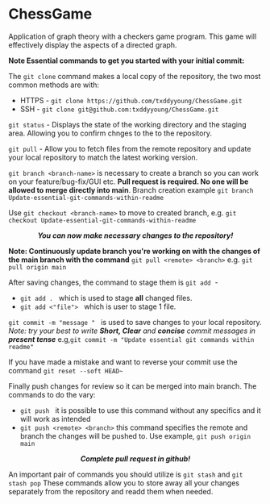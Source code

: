 # ChessGame
Application of graph theory with a checkers game program. This game will effectively display the aspects of a directed graph.

**Note Essential commands to  get you started with your initial commit:**

The `git clone` command makes a local copy of the repository, the two most common methods are with:
* HTTPS - `git clone https://github.com/txddyyoung/ChessGame.git`  
* SSH - `git clone git@github.com:txddyyoung/ChessGame.git`

`git status` - Displays the state of the working directory and the staging area. Allowing you to confirm chnges to the to the repository.

`git pull` - Allow you to fetch files from the remote repository and update your local repository to match the latest working version.

`git branch <branch-name>` is necessary to create a branch so you can work on your feature/bug-fix/GUI etc. **Pull request is required. No one will be allowed  to merge directly into main**. Branch creation example `git branch Update-essential-git-commands-within-readme`

Use `git checkout <branch-name>` to move to created branch, e.g. `git checkout Update-essential-git-commands-within-readme` 

***<p style="text-align: center;">You can now make necessary changes to the repository!</p>***
 **Note: Continuously update branch you're working on with the changes of the main branch with the command** `git pull <remote> <branch>` e.g. `git pull origin main`

After saving changes, the command to stage them is `git add`&nbsp; -
* `git add .` &nbsp; which is used to stage **all** changed files.
* `git add <"file">` &nbsp; which is user to stage 1 file.

`git commit -m "message "` &nbsp; is used to save changes to your local repository. *Note: try your best to write **Short, Clear** and **concise** commit messages in **present tense*** e.g,`git commit -m "Update essential git commands within readme"`

If you have made a mistake and want to reverse your commit use the command `git reset --soft HEAD~`

Finally push changes for review so it can be merged into main branch. The commands to do the vary:
* `git push`  &nbsp; it is possible to use this command without any specifics and it will work as intended
* `git push <remote> <branch>` this command specifies the remote and branch the changes will be pushed to. Use example, `git push origin main`

***<p style="text-align: center;">Complete pull request in github!</p>***

An important pair of commands you should utilize is `git stash` and `git stash pop` These commands allow you to store away all your changes separately from the repository and readd them when needed.
